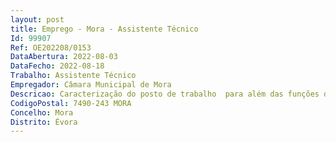```yaml
--- 
layout: post
title: Emprego - Mora - Assistente Técnico
Id: 99907
Ref: OE202208/0153
DataAbertura: 2022-08-03
DataFecho: 2022-08-18
Trabalho: Assistente Técnico
Empregador: Câmara Municipal de Mora
Descricao: Caracterização do posto de trabalho  para além das funções definidas na LTFP, as funções definidas no mapa de pessoal do Município de Mora, tais como  Colaborar na preparação do plano de atividades no objetivo da educação  elaborar projetos de planificação das atividades e iniciativas ligadas à educação, infância e espaço jovem  apoio ao desenvolvimento do trabalho com as autarquias, estabelecimentos de ensino, associações e coletividades  apoio ao trabalho de desenvolvimento de ocupação de tempos livres para a infância  fomentar atividades complementares de ação educativa ao nível do ensino básico e pré escolares, designadamente no que diz respeito à ocupação dos tempos livres  coordenar e assegurar o funcionamento da oficina da criança.
CodigoPostal: 7490-243 MORA
Concelho: Mora
Distrito: Évora
--- 
```

